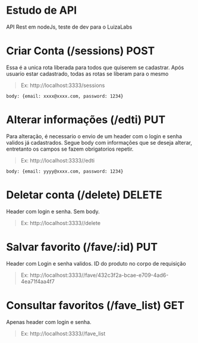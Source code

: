 # Estudo de API
API Rest em nodeJs, teste de dev para o LuizaLabs

# Criar Conta (/sessions) POST
Essa é a unica rota liberada para todos que quiserem se cadastrar. Após usuario estar cadastrado, todas as rotas se liberam para o mesmo

>Ex: http://localhost:3333/sessions 
~~~
body: {email: xxxx@xxxx.com, password: 1234}
~~~ 

# Alterar informações (/edti) PUT
Para alteração, é necessario o envio de um header com o login e senha validos já cadastrados.
Segue body com informações que se deseja alterar, entretanto os campos se fazem obrigatorios repetir.

>Ex: http://localhost:3333//edti
~~~
body: {email: yyyy@xxxx.com, password: 1234}
~~~ 

# Deletar conta (/delete) DELETE
Header com login e senha. Sem body.

>Ex: http://localhost:3333//delete
# Salvar favorito (/fave/:id) PUT
Header com Login e senha validos.
ID do produto no corpo de requisição

>Ex: http://localhost:3333//fave/432c3f2a-bcae-e709-4ad6-4ea71f4aa4f7
# Consultar favoritos (/fave_list) GET
Apenas header com login e senha.

>Ex: http://localhost:3333//fave_list
